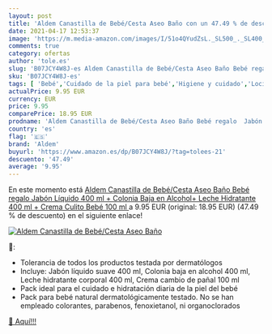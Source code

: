```yaml
---
layout: post
title: 'Aldem Canastilla de Bebé/Cesta Aseo Baño con un 47.49 % de descuento'
date: 2021-04-17 12:53:37
image: 'https://m.media-amazon.com/images/I/51o4QYudZsL._SL500_._SL400_.jpg'
comments: true
category: ofertas
author: 'tole.es'
slug: 'B07JCY4W8J-es Aldem Canastilla de Bebé/Cesta Aseo Baño Bebé regalo Jabón...'
sku: 'B07JCY4W8J-es'
tags: [ 'Bebé','Cuidado de la piel para bebé','Higiene y cuidado','Lociones para la piel de bebé','aldem','bebé', ]
actualPrice: 9.95 EUR
currency: EUR
price: 9.95
comparePrice: 18.95 EUR
prodname: 'Aldem Canastilla de Bebé/Cesta Aseo Baño Bebé regalo  Jabón Líquido 400 ml + Colonia Baja en Alcohol+ Leche Hidratante 400 ml + Crema Culito Bebé 100 ml '
country: 'es'
flag: '🇪🇸'
brand: 'Aldem'
buyurl: 'https://www.amazon.es/dp/B07JCY4W8J/?tag=tolees-21'
descuento: '47.49'
average: '9.95'
---
```


En este momento está [Aldem Canastilla de Bebé/Cesta Aseo Baño Bebé regalo  Jabón Líquido 400 ml + Colonia Baja en Alcohol+ Leche Hidratante 400 ml + Crema Culito Bebé 100 ml ](https://www.amazon.es/dp/B07JCY4W8J/?tag=tolees-21) a 9.95 EUR (original: 18.95 EUR) (47.49 %  de descuento) en el siguiente enlace!

[![Aldem Canastilla de Bebé/Cesta Aseo Baño](https://m.media-amazon.com/images/I/51o4QYudZsL._SL500_._SL400_.jpg)](https://www.amazon.es/dp/B07JCY4W8J/?tag=tolees-21)

🔎:

- Tolerancia de todos los productos testada por dermatólogos
- Incluye: Jabón líquido suave 400 ml, Colonia baja en alcohol 400 ml, Leche hidratante corporal 400 ml, Crema cambio de pañal 100 ml
- Pack ideal para el cuidado e hidratación diaria de la piel del bebé
- Pack para bebé natural dermatológicamente testado. No se han empleado colorantes, parabenos, fenoxietanol, ni organoclorados

[🛒 Aquí!!!](https://www.amazon.es/dp/B07JCY4W8J/?tag=tolees-21)
